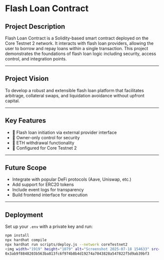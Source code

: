 # Flash Loan Contract

## Project Description
Flash Loan Contract is a Solidity-based smart contract deployed on the Core Testnet 2 network. It interacts with flash loan providers, allowing the user to borrow and repay loans within a single transaction. This project demonstrates the foundations of flash loan logic including security, access control, and integration points.

---

## Project Vision
To develop a robust and extensible flash loan platform that facilitates arbitrage, collateral swaps, and liquidation avoidance without upfront capital.

---

## Key Features
- 🧠 Flash loan initiation via external provider interface
- 🔐 Owner-only control for security
- 💸 ETH withdrawal functionality
- 🔌 Configured for Core Testnet 2

---

## Future Scope
- Integrate with popular DeFi protocols (Aave, Uniswap, etc.)
- Add support for ERC20 tokens
- Include event logs for transparency
- Build frontend interface for execution

---

## Deployment
Set up your `.env` with a private key and run:

```bash
npm install
npx hardhat compile
npx hardhat run scripts/deploy.js --network coreTestnet2
<img width="1919" height="1079" alt="Screenshot 2025-07-18 154633" src="https://github.com/user-attachments/assets/4bade990-2ac8-46e2-8680-3cccc79c6444" />
0x3ab9f8848203b563ba813fc6f974b8b4d19274a7043828a547822f5d9ab39bf3
